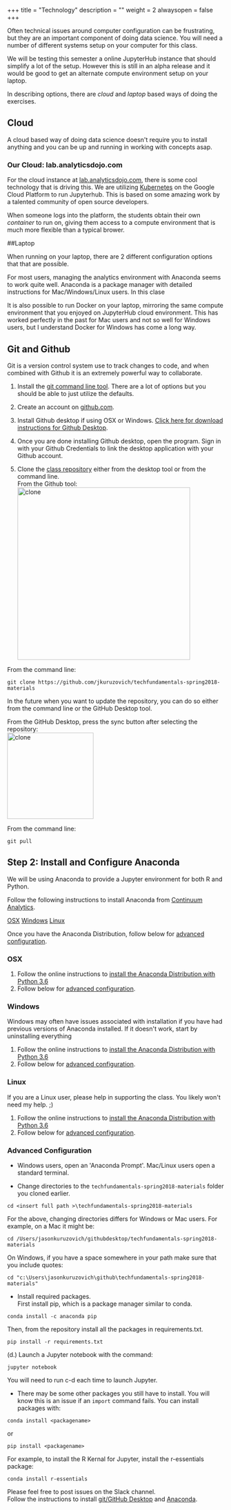 +++
title = "Technology"
description = ""
weight = 2
alwaysopen = false
+++

Often technical issues around computer configuration can be frustrating, but they are an important component of doing data science. You will need a number of different systems setup on your computer for this class.	

We will be testing this semester a online JupyterHub instance that should simplify a lot of the setup. However this is still in an alpha release and it would be good to get an alternate compute environment setup on your laptop.	

 In describing options, there are *cloud* and *laptop* based ways of doing the exercises.	

## Cloud	

A cloud based way of doing data science doesn't require you to install anything and you can be up and running in working with concepts asap.	

### Our Cloud: lab.analyticsdojo.com	

For the cloud instance at [lab.analyticsdojo.com](http://lab.analyticsdojo.com), there is some cool technology that is driving this. We are utilizing [Kubernetes](https://kubernetes.io) on the Google Cloud Platform to run Jupyterhub.  This is based on some amazing work by a talented community of open source developers.	

 When someone logs into the platform, the students obtain their own *container* to run on, giving them access to a compute environment that is much more flexible than a typical brower.	

##Laptop	

When running on your laptop, there are 2 different configuration options that that are possible.	

 For most users, managing the analytics environment with Anaconda seems to work quite well. Anaconda is a package manager with detailed instructions for Mac/Windows/Linux users.  In this clase	

 It is also possible to run Docker on your laptop, mirroring the same compute environment that you enjoyed on JupyterHub cloud environment. This has worked perfectly in the past for Mac users and not so well for Windows users, but I understand Docker for Windows has come a long way.	

## Git and Github	

Git is a version control system use to track changes to code, and when combined with Github it is an extremely powerful way to collaborate.	

 1. Install the [git command line tool](https://git-scm.com/downloads). There are a lot of options but you should be able to just utilize the defaults.	

 2. Create an account on [github.com](https://github.com).	

 3. Install Github desktop if using OSX or Windows. [Click here for download instructions for Github Desktop](https://desktop.github.com/).	

 4. Once you are done installing Github desktop, open the program.  Sign in with your Github Credentials to link the desktop application with your Github account.	


 5. Clone the [class repository](https://github.com/jkuruzovich/techfundamentals-spring2018-materials) either from the desktop tool or from the command line.	
	From the Github tool:	
 	<img src="/images/clone.png" alt="clone" style="width:400px">	

 From the command line:	
```	
git clone https://github.com/jkuruzovich/techfundamentals-spring2018-materials	
```	

In the future when you want to update the repository, you can do so either from the command line or the GitHub Desktop tool.	

From the GitHub Desktop, press the sync button after selecting the repository:	
<img src="/images/sync.png" alt="clone" style="width:200px">	




 From the command line:	
```	
git pull	
```	

## Step 2: Install and Configure Anaconda	

We will be using Anaconda to provide a Jupyter environment for both R and Python.	

Follow the following instructions to install Anaconda from [Continuum Analytics](https://www.continuum.io/).	

[OSX](#osx)	
[Windows](#windows)	
[Linux](#linux)	

 Once you have the Anaconda Distribution, follow below for [advanced configuration](#advanced-configuration).	

### OSX	

1. Follow the online instructions to [install the Anaconda Distribution with Python 3.6](https://docs.continuum.io/anaconda/install/mac-os)	
2. Follow below for [advanced configuration](#advanced-configuration).	

### Windows
	
Windows may often have issues associated with installation if you have had previous versions of Anaconda installed.  If it doesn't work, start by uninstalling everything	

1. Follow the online instructions to [install the Anaconda Distribution with Python 3.6](https://docs.continuum.io/anaconda/install/windows)	
2. Follow below for [advanced configuration](#advanced-configuration).	

### Linux	

If you are a Linux user, please help in supporting the class. You likely won't need my help. ;)	

1. Follow the online instructions to [install the Anaconda Distribution with Python 3.6](https://docs.continuum.io/anaconda/install/linux)	
2. Follow below for [advanced configuration](#advanced-configuration).	


### Advanced Configuration	

 * Windows users, open an 'Anaconda Prompt'.  Mac/Linux users open a standard terminal.	

 * Change directories to the `techfundamentals-spring2018-materials` folder you cloned earlier.	

 ```	
cd <insert full path >\techfundamentals-spring2018-materials	
```	
For the above, changing directories differs for Windows or Mac users. For example, on a Mac it might be:	
```	
cd /Users/jasonkuruzovich/githubdesktop/techfundamentals-spring2018-materials	
```	
On Windows, if you have a space somewhere in your path make sure that you include quotes:	

 ```	
cd "c:\Users\jasonkuruzovich\github\techfundamentals-spring2018-materials"	
```	

 * Install required packages.	
First install pip, which is a package manager similar to conda.	
```	
conda install -c anaconda pip	
```	

 Then, from the repository install all the packages in requirements.txt.	
```	
pip install -r requirements.txt	
```	



 (d.) Launch a Jupyter notebook with the command:	
```	
jupyter notebook	
```	
You will need to run c-d each time to launch Jupyter.	

 * There may be some other packages you still have to install.  You will know this is an issue if an `import` command fails.  You can install packages with:	
```	
conda install <packagename>	
```	
 or	
 ```	
pip install <packagename>	
```	
 For example, to install the R Kernal for Jupyter, install the r-essentials package:	
```	
conda install r-essentials	
```	
 Please feel free to post issues on the Slack channel.	
 Follow the instructions to install [git/GitHub Desktop](/setup/git/) and [Anaconda](/setup/anaconda).